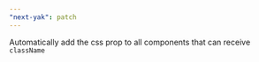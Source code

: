 ```yaml
---
"next-yak": patch
---
```


Automatically add the css prop to all components that can receive `className`
